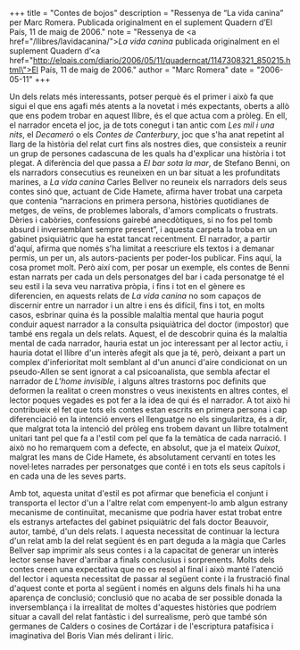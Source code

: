 +++
title = "Contes de bojos"
description = "Ressenya de “La vida canina” per Marc Romera. Publicada originalment en el suplement Quadern d’El País, 11 de maig de 2006."
note = "Ressenya de <a href=\"/llibres/lavidacanina/\"><em>La vida canina</em></a> publicada originalment en el suplement Quadern d’<a href=\"http://elpais.com/diario/2006/05/11/quaderncat/1147308321_850215.html\">El País, 11 de maig de 2006</a>."
author = "Marc Romera"
date = "2006-05-11"
+++

Un dels relats més interessants, potser perquè és el primer i això fa que sigui el que ens agafi més atents a la novetat i més expectants, oberts a allò que ens podem trobar en aquest llibre, és el que actua com a pròleg. En ell, el narrador enceta el joc, ja de tots conegut i tan antic com *Les mil i una nits*, el *Decameró* o els *Contes de Canterbury*, joc que s'ha anat repetint al llarg de la història del relat curt fins als nostres dies, que consisteix a reunir un grup de persones cadascuna de les quals ha d'explicar una història i tot plegat. A diferència del que passa a *El bar sota la mar*, de Stefano Benni, on els narradors consecutius es reuneixen en un bar situat a les profunditats marines, a *La vida canina* Carles Bellver no reuneix els narradors dels seus contes sinó que, actuant de Cide Hamete, afirma haver trobat una carpeta que contenia “narracions en primera persona, històries quotidianes de metges, de veïns, de problemes laborals, d'amors complicats o frustrats. Dèries i cabòries, confessions gairebé anecdòtiques, si no fos pel tomb absurd i inversemblant sempre present”, i aquesta carpeta la troba en un gabinet psiquiàtric que ha estat tancat recentment. El narrador, a partir d'aquí, afirma que només s'ha limitat a reescriure els textos i a demanar permís, un per un, als autors-pacients per poder-los publicar. Fins aquí, la cosa promet molt. Però així com, per posar un exemple, els contes de Benni estan narrats per cada un dels personatges del bar i cada personatge té el seu estil i la seva veu narrativa pròpia, i fins i tot en el gènere es diferencien, en aquests relats de *La vida canina* no som capaços de discernir entre un narrador i un altre i ens és difícil, fins i tot, en molts casos, esbrinar quina és la possible malaltia mental que hauria pogut conduir aquest narrador a la consulta psiquiàtrica del doctor (impostor) que també ens regala un dels relats. Aquest, el de descobrir quina és la malaltia mental de cada narrador, hauria estat un joc interessant per al lector actiu, i hauria dotat el llibre d'un interès afegit als que ja té, però, deixant a part un complex d'inferioritat molt semblant al d'un anunci d'aire condicionat on un pseudo-Allen se sent ignorat a cal psicoanalista, que sembla afectar el narrador de *L'home invisible*, i alguns altres trastorns poc definits que deformen la realitat o creen monstres o veus inexistents en altres contes, el lector poques vegades es pot fer a la idea de qui és el narrador. A tot això hi contribueix el fet que tots els contes estan escrits en primera persona i cap diferenciació en la intenció envers el llenguatge no els singularitza, és a dir, que malgrat tota la intenció del pròleg ens trobem davant un llibre totalment unitari tant pel que fa a l'estil com pel que fa la temàtica de cada narració. I això no ho remarquem com a defecte, en absolut, que ja el mateix *Quixot*, malgrat les mans de Cide Hamete, és absolutament cervantí en totes les novel·letes narrades per personatges que conté i en tots els seus capítols i en cada una de les seves parts. 

Amb tot, aquesta unitat d'estil es pot afirmar que beneficia el conjunt i transporta el lector d'un a l'altre relat com empenyent-lo amb algun estrany mecanisme de continuïtat, mecanisme que podria haver estat trobat entre els estranys artefactes del gabinet psiquiàtric del fals doctor Beauvoir, autor, també, d'un dels relats. I aquesta necessitat de continuar la lectura d'un relat amb la del relat següent és en part deguda a la màgia que Carles Bellver sap imprimir als seus contes i a la capacitat de generar un interès lector sense haver d'arribar a finals conclusius i sorprenents. Molts dels contes creen una expectativa que no es resol al final i això manté l'atenció del lector i aquesta necessitat de passar al següent conte i la frustració final d'aquest conte et porta al següent i només en alguns dels finals hi ha una aparença de conclusió; conclusió que no acaba de ser possible donada la inversemblança i la irrealitat de moltes d'aquestes històries que podríem situar a cavall del relat fantàstic i del surrealisme, però que també són germanes de Calders o cosines de Cortázar i de l'escriptura patafísica i imaginativa del Boris Vian més delirant i líric.